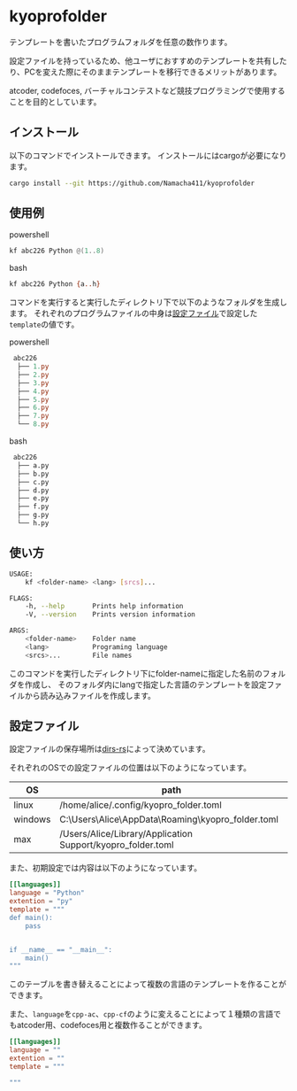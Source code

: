# kyoprofolder

テンプレートを書いたプログラムフォルダを任意の数作ります。

設定ファイルを持っているため、他ユーザにおすすめのテンプレートを共有したり、PCを変えた際にそのままテンプレートを移行できるメリットがあります。

atcoder, codefoces, バーチャルコンテストなど競技プログラミングで使用することを目的としています。

## インストール

以下のコマンドでインストールできます。
インストールにはcargoが必要になります。

```sh
cargo install --git https://github.com/Namacha411/kyoprofolder
```

## 使用例

powershell

```powershell
kf abc226 Python @(1..8)
```

bash

```bash
kf abc226 Python {a..h}
```

コマンドを実行すると実行したディレクトリ下で以下のようなフォルダを生成します。
それぞれのプログラムファイルの中身は[設定ファイル](#設定ファイル)で設定した
`template`の値です。

powershell

```powershell
 abc226
  ├── 1.py
  ├── 2.py
  ├── 3.py
  ├── 4.py
  ├── 5.py
  ├── 6.py
  ├── 7.py
  └── 8.py
```

bash

```bash
 abc226
  ├── a.py
  ├── b.py
  ├── c.py
  ├── d.py
  ├── e.py
  ├── f.py
  ├── g.py
  └── h.py
```

## 使い方

```sh
USAGE:
    kf <folder-name> <lang> [srcs]...

FLAGS:
    -h, --help       Prints help information
    -V, --version    Prints version information

ARGS:
    <folder-name>    Folder name
    <lang>           Programing language
    <srcs>...        File names
```

このコマンドを実行したディレクトリ下にfolder-nameに指定した名前のフォルダを作成し、
そのフォルダ内にlangで指定した言語のテンプレートを設定ファイルから読み込みファイルを作成します。

## 設定ファイル

設定ファイルの保存場所は[dirs-rs](https://github.com/dirs-dev/dirs-rs)によって決めています。

それぞれのOSでの設定ファイルの位置は以下のようになっています。

| OS      | path                                                        |
| ------- | ----------------------------------------------------------- |
| linux   | /home/alice/.config/kyopro_folder.toml                      |
| windows | C:\Users\Alice\AppData\Roaming\kyopro_folder.toml           |
| max     | /Users/Alice/Library/Application Support/kyopro_folder.toml |

また、初期設定では内容は以下のようになっています。

```toml
[[languages]]
language = "Python"
extention = "py"
template = """
def main():
    pass


if __name__ == "__main__":
    main()
"""
```

このテーブルを書き替えることによって複数の言語のテンプレートを作ることができます。

また、`language`を`cpp-ac`、`cpp-cf`のように変えることによって１種類の言語でもatcoder用、codefoces用と複数作ることができます。

```toml
[[languages]]
language = ""
extention = ""
template = """

"""
```
